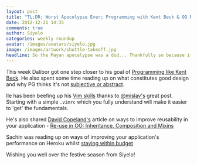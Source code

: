 ```yaml
---
layout: post
title: "TL;DR: Worst Apocolypse Ever; Programming with Kent Beck & OO Re-use"
date: 2012-12-21 14:35
comments: true
author: Siyelo
categories: weekly roundup
avatar: /images/avatars/siyelo.jpg
image: /images/artwork/shuttle-takeoff.jpg
headline: So the Mayan apocalypse was a dud... Thankfully so because it would've ruined a perfect day in Cape Town.
---
```


This week Dalibor got one step closer to his goal of [Programming like Kent Beck](http://blog.iterate.no/2012/06/20/programming-like-kent-beck/).  He also spent some time reading up on what constitutes good design and why PG thinks it's not [subjective or abstract](http://paulgraham.com/taste.html).

Ile has been beefing up his [Vim skills](http://mislav.uniqpath.com/2011/12/vim-revisited/) thanks to [@mislav's](http://twitter.com/mislav) great post.  Starting with a simple `.vimrc` which you fully understand will make it easier to 'get' the fundamentals.

He's also shared [David Copeland's](http://twitter.com/davetron5000) article on ways to improve reusability in your application - [Re-use in OO: Inheritance, Composition and Mixins](http://www.naildrivin5.com/blog/2012/12/19/re-use-in-oo-inheritance.html)

Sachin was reading up on ways of improving your application's performance on Heroku whilst [staying within budget](http://www.stormconsultancy.co.uk/blog/development/6-ways-to-get-more-bang-for-your-heroku-buck-while-making-your-rails-site-super-snappy/)

Wishing you well over the festive season from Siyelo!
